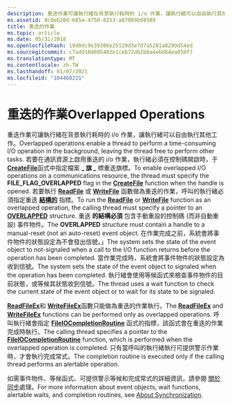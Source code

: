 ```yaml
---
description: 重迭作業可讓執行緒在背景執行耗時的 i/o 作業，讓執行緒可以自由執行其他工作。
ms.assetid: 8c0eb20d-685a-4750-8253-a87089b68509
title: 重迭的作業
ms.topic: article
ms.date: 05/31/2018
ms.openlocfilehash: 19d8dc9e39386e25129d3e7d7a5281a8299d54ed
ms.sourcegitcommit: c7add10d695482e1ceb72d62b8a4ebd84ea050f7
ms.translationtype: MT
ms.contentlocale: zh-TW
ms.lasthandoff: 01/07/2021
ms.locfileid: "104468221"
---
```

# <a name="overlapped-operations"></a><span data-ttu-id="69726-103">重迭的作業</span><span class="sxs-lookup"><span data-stu-id="69726-103">Overlapped Operations</span></span>

<span data-ttu-id="69726-104">重迭作業可讓執行緒在背景執行耗時的 i/o 作業，讓執行緒可以自由執行其他工作。</span><span class="sxs-lookup"><span data-stu-id="69726-104">Overlapped operations enable a thread to perform a time-consuming I/O operation in the background, leaving the thread free to perform other tasks.</span></span> <span data-ttu-id="69726-105">若要在通訊資源上啟用重迭的 i/o 作業，執行緒必須在控制碼開啟時，于 [**CreateFile**](/windows/desktop/api/fileapi/nf-fileapi-createfilea)函式中指定檔案 **\_ 旗 \_** 標重迭旗標。</span><span class="sxs-lookup"><span data-stu-id="69726-105">To enable overlapped I/O operations on a communications resource, the thread must specify the **FILE\_FLAG\_OVERLAPPED** flag in the [**CreateFile**](/windows/desktop/api/fileapi/nf-fileapi-createfilea) function when the handle is opened.</span></span> <span data-ttu-id="69726-106">若要執行 [**ReadFile**](/windows/desktop/api/fileapi/nf-fileapi-readfile) 或 [**WriteFile**](/windows/desktop/api/fileapi/nf-fileapi-writefile) 函數做為重迭的作業，呼叫的執行緒必須指定重迭 [**結構的**](/windows/desktop/api/minwinbase/ns-minwinbase-overlapped) 指標。</span><span class="sxs-lookup"><span data-stu-id="69726-106">To run the [**ReadFile**](/windows/desktop/api/fileapi/nf-fileapi-readfile) or [**WriteFile**](/windows/desktop/api/fileapi/nf-fileapi-writefile) function as an overlapped operation, the calling thread must specify a pointer to an [**OVERLAPPED**](/windows/desktop/api/minwinbase/ns-minwinbase-overlapped) structure.</span></span> <span data-ttu-id="69726-107">重迭 **的結構必須** 包含手動重設的控制碼 (而非自動重設) 事件物件。</span><span class="sxs-lookup"><span data-stu-id="69726-107">The **OVERLAPPED** structure must contain a handle to a manual-reset (not an auto-reset) event object.</span></span> <span data-ttu-id="69726-108">在作業完成之前，系統會將事件物件的狀態設定為不會發出信號。」</span><span class="sxs-lookup"><span data-stu-id="69726-108">The system sets the state of the event object to not-signaled when a call to the I/O function returns before the operation has been completed.</span></span> <span data-ttu-id="69726-109">當作業完成時，系統會將事件物件的狀態設定為收到信號。</span><span class="sxs-lookup"><span data-stu-id="69726-109">The system sets the state of the event object to signaled when the operation has been completed.</span></span> <span data-ttu-id="69726-110">執行緒會使用等候函式來檢查事件物件的目前狀態，或等候其狀態收到信號。</span><span class="sxs-lookup"><span data-stu-id="69726-110">The thread uses a wait function to check the current state of the event object or to wait for its state to be signaled.</span></span>

<span data-ttu-id="69726-111">[**ReadFileEx**](/windows/desktop/api/fileapi/nf-fileapi-readfileex)和 [**WriteFileEx**](/windows/desktop/api/fileapi/nf-fileapi-writefileex)函數只能做為重迭的作業執行。</span><span class="sxs-lookup"><span data-stu-id="69726-111">The [**ReadFileEx**](/windows/desktop/api/fileapi/nf-fileapi-readfileex) and [**WriteFileEx**](/windows/desktop/api/fileapi/nf-fileapi-writefileex) functions can be performed only as overlapped operations.</span></span> <span data-ttu-id="69726-112">呼叫執行緒會指定 [**FileIOCompletionRoutine**](/windows/desktop/api/minwinbase/nc-minwinbase-lpoverlapped_completion_routine) 函式的指標，該函式會在重迭的作業完成時執行。</span><span class="sxs-lookup"><span data-stu-id="69726-112">The calling thread specifies a pointer to the [**FileIOCompletionRoutine**](/windows/desktop/api/minwinbase/nc-minwinbase-lpoverlapped_completion_routine) function, which is performed when the overlapped operation is completed.</span></span> <span data-ttu-id="69726-113">只有當呼叫的執行緒執行可提供警示作業時，才會執行完成常式。</span><span class="sxs-lookup"><span data-stu-id="69726-113">The completion routine is executed only if the calling thread performs an alertable operation.</span></span>

<span data-ttu-id="69726-114">如需事件物件、等候函式、可提供警示等候和完成常式的詳細資訊，請參閱 [關於同步](/windows/desktop/Sync/about-synchronization)處理。</span><span class="sxs-lookup"><span data-stu-id="69726-114">For more information about event objects, wait functions, alertable waits, and completion routines, see [About Synchronization](/windows/desktop/Sync/about-synchronization).</span></span>

 

 
